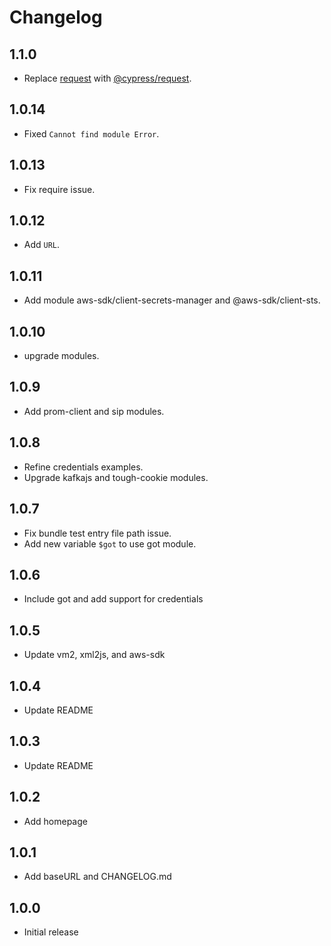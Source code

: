 # Changelog

## 1.1.0
- Replace [request](https://www.npmjs.com/package/request) with [@cypress/request](https://www.npmjs.com/package/@cypress/request).

## 1.0.14
- Fixed `Cannot find module Error`.

## 1.0.13
- Fix require issue.

## 1.0.12
- Add `URL`.

## 1.0.11
- Add module aws-sdk/client-secrets-manager and @aws-sdk/client-sts.

## 1.0.10
- upgrade modules.

## 1.0.9
- Add prom-client and sip modules.

## 1.0.8
- Refine credentials examples.
- Upgrade kafkajs and tough-cookie modules.

## 1.0.7
- Fix bundle test entry file path issue.
- Add new variable `$got` to use got module.

## 1.0.6
- Include got and add support for credentials

## 1.0.5
- Update vm2, xml2js, and aws-sdk

## 1.0.4
- Update README

## 1.0.3
- Update README

## 1.0.2
- Add homepage

## 1.0.1
- Add baseURL and CHANGELOG.md

## 1.0.0
- Initial release

